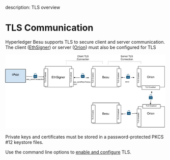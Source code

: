 description: TLS overview
<!--- END of page meta data -->

# TLS Communication

Hyperledger Besu supports TLS to secure client and server communication. The
client ([EthSigner](https://docs.ethsigner.pegasys.tech/en/latest/Concepts/TLS/))
or server ([Orion](https://docs.orion.pegasys.tech/en/latest/Concepts/TLS-Communication/)) must also be configured for TLS  

![Besu TLS](../images/Besu_TLS.png)

Private keys and certificates must be stored in a password-protected PKCS #12
keystore files.

Use the command line options to [enable and configure](../HowTo/Configure/Configure-TLS.md) TLS.